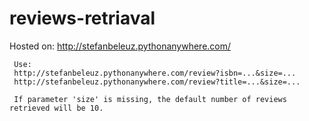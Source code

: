 # reviews-retriaval

Hosted on: http://stefanbeleuz.pythonanywhere.com/

     Use: 
     http://stefanbeleuz.pythonanywhere.com/review?isbn=...&size=...
     http://stefanbeleuz.pythonanywhere.com/review?title=...&size=...
     
     If parameter 'size' is missing, the default number of reviews retrieved will be 10.
